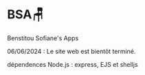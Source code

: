 # BSA🪑
Benstitou Sofiane's Apps

06/06/2024 :
Le site web est bientôt terminé.

dépendences Node.js : express, EJS et shelljs
